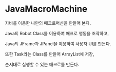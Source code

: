 # JavaMacroMachine
자바를 이용한 나만의 매크로머신을 만들어 본다.

Java의 Robot Class를 이용하여 매크로 행동을 조작하고,

Java의 JFrame과 JPanel을 이용하여 사용자 UI를 만든다.

또한 Task라는 Class를 만들어 ArrayList에 저장,

순서대로 실행할 수 있는 매크로를 만든다.

